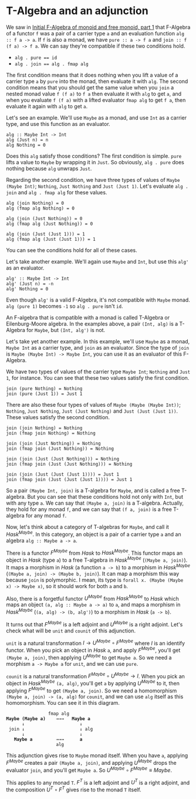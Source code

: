 # T-Algebra and an adjunction

We saw in [Initial F-Algebra of monoid and free monoid, part 1](../8/monoid_f_algebra_free1.html) that F-Algebra of a functor `f` was a pair of a carrier type `a` and an evaluation function `alg :: f a -> a`. If `f` is also a monad, we have `pure :: a -> f a` and `join :: f (f a) -> f a`. We can say they're compatible if these two conditions hold.

- `alg . pure == id`
- `alg . join == alg . fmap alg`

The first condition means that it does nothing when you lift a value of a carrier type `a` by `pure` into the monad, then evaluate it with `alg`. The second condition means that you should get the same value when you `join` a nested monad value `f (f a)` to `f a` then evaluate it with `alg` to get `a`, and when you evaluate `f (f a)` with a lifted evaluator `fmap alg` to get `f a`, then evaluate it again with `alg` to get `a`.

Let's see an example. We'll use `Maybe` as a monad, and use `Int` as a carrier type, and use this function as an evaluator.

```
alg :: Maybe Int -> Int
alg (Just n) = n
alg Nothing = 0
```

Does this `alg` satisfy those conditions? The first condition is simple. `pure` lifts a value to `Maybe` by wrapping it in `Just`. So obviously, `alg . pure` does nothing because `alg` unwraps `Just`.

Regarding the second condition, we have three types of values of `Maybe (Maybe Int)`; `Nothing`, `Just Nothing` and `Just (Just 1)`. Let's evaluate `alg . join` and `alg . fmap alg` for these values.

```
alg (join Nothing) = 0
alg (fmap alg Nothing) = 0

alg (join (Just Nothing)) = 0
alg (fmap alg (Just Nothing)) = 0

alg (join (Just (Just 1))) = 1
alg (fmap alg (Just (Just 1))) = 1
```

You can see the conditions hold for all of these cases.

Let's take another example. We'll again use `Maybe` and `Int`, but use this `alg'` as an evaluator.

```
alg' :: Maybe Int -> Int
alg' (Just n) = -n
alg' Nothing = 0
```

Even though `alg'` is a valid F-Algebra, it's not compatible with `Maybe` monad. `alg (pure 1)` becomes `-1` so `alg . pure` isn't `id`.

An F-algebra that is compatible with a monad is called T-Algebra or Eilenburg-Moore algebra. In the examples above, a pair `(Int, alg)` is a T-Algebra for `Maybe`, but `(Int, alg')` is not.

Let's take yet another example. In this example, we'll use `Maybe` as a monad, `Maybe Int` as a carrier type, and `join` as an evaluator. Since the type of `join` is `Maybe (Maybe Int) -> Maybe Int`, you can use it as an evaluator of this F-Algebra.

We have two types of values of the carrier type `Maybe Int`; `Nothing` and `Just 1`, for instance. You can see that these two values satisfy the first condition.

```
join (pure Nothing) = Nothing
join (pure (Just 1)) = Just 1
```

There are also these four types of values of `Maybe (Maybe (Maybe Int))`; `Nothing`, `Just Nothing`, `Just (Just Nothing)` and `Just (Just (Just 1))`. These values satisfy the second condition.

```
join (join Nothing) = Nothing
join (fmap join Nothing) = Nothing

join (join (Just Nothing)) = Nothing
join (fmap join (Just Nothing)) = Nothing

join (join (Just (Just Nothing))) = Nothing
join (fmap join (Just (Just Nothing))) = Nothing

join (join (Just (Just (Just 1)))) = Just 1
join (fmap join (Just (Just (Just 1)))) = Just 1
```

So a pair `(Maybe Int, join)` is a T-algebra for `Maybe`, and is called a free T-algebra. But you can see that these conditions hold not only with `Int`, but with any type `a`. We can say that `(Maybe a, join)` is a T-algebra. Actually, they hold for any monad `f`, and we can say that `(f a, join)` is a free T-algebra for any monad `f`.

Now, let's think about a category of T-algebras for `Maybe`, and call it $Hask^{Maybe}$. In this category, an object is a pair of a carrier type `a` and an algebra `alg :: Maybe a -> a`.

There is a functor $F^{Maybe}$ from $Hask$ to $Hask^{Maybe}$. This functor maps an object in $Hask$ (type `a`) to a free T-algebra in $Hask^{Maybe}$ (`(Maybe a, join)`). It maps a morphism in $Hask$ (a function `a -> b`) to a morphism in $Hask^{Maybe}$ (`(Maybe a, join) -> (Maybe b, join)`). It can map a morphism this way because `join` is polymorphic. I mean, its type is `forall x. (Maybe (Maybe x) -> Maybe x)`, so it should work for both `a` and `b`.

Also, there is a forgetful functor $U^{Maybe}$ from $Hask^{Maybe}$ to $Hask$ which maps an object `(a, alg :: Maybe a -> a)` to `a`, and maps a morphism in $Hask^{Maybe}$ (`(a, alg) -> (b, alg')`) to a morphism in $Hask$ (`a -> b`).

It turns out that $F^{Maybe}$ is a left adjoint and $U^{Maybe}$ is a right adjoint. Let's check what will be `unit` and `counit` of this adjunction.

`unit` is a natural transformation $I \to U^{Maybe} \circ F^{Maybe}$ where $I$ is an identify functor. When you pick an object in $Hask$ `a`, and apply $F^{Maybe}$, you'll get `(Maybe a, join)`, then applying $U^{Maybe}$ to get `Maybe a`. So we need a morphism `a -> Maybe a` for `unit`, and we can use `pure`.

`counit` is a natural transformation $F^{Maybe} \circ U^{Maybe} \to I$. When you pick an object in $Hask^{Maybe}$ `(a, alg)`, you'll get `a` by applying $U^{Maybe}$ to it, then applying $F^{Maybe}$ to get `(Maybe a, join)`. So we need a homomorphism `(Maybe a, join) -> (a, alg)` for `counit`, and we can use `alg` itself as this homomorphism. You can see it in this diagram.

<pre><code>                fmap alg
<strong>Maybe (Maybe a)</strong>    →→→   <strong>Maybe a</strong>
      ↓                     ↓
 join ↓                     ↓ alg
      ↓                     ↓
   <strong>Maybe a</strong>         →→→      <strong>a</strong>
                   alg
</code></pre>

This adjunction gives rise to `Maybe` monad itself. When you have `a`, applying $F^{Maybe}$ creates a pair `(Maybe a, join)`, and applying $U^{Maybe}$ drops the evaluator `join`, and you'll get `Maybe a`. So $U^{Maybe} \circ F^{Maybe} \equiv Maybe$.

This applies to any monad `T`. $F^T$ is a left adjoint and $U^T$ is a right adjoint, and the composition $U^T \circ F^T$ gives rise to the monad `T` itself.
